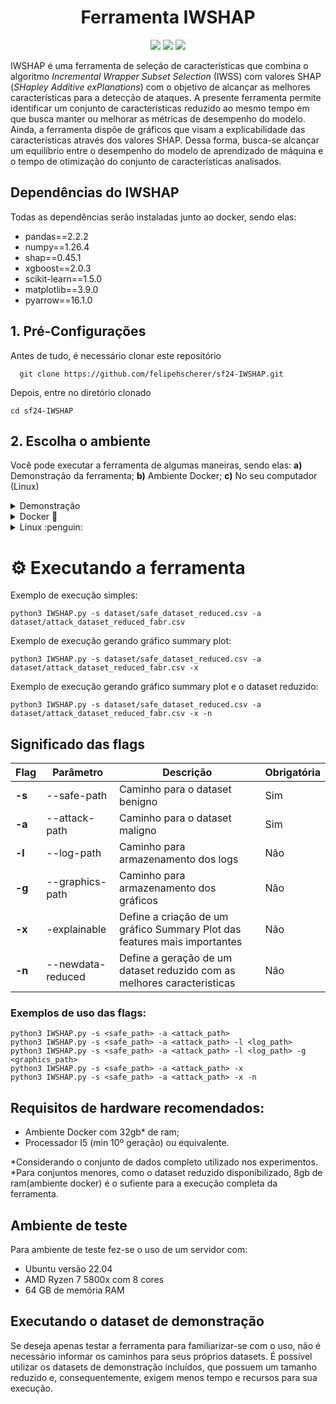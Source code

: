 <h1 align="center"> Ferramenta IWSHAP </h1>

<p align="center">
<img loading="lazy" src="https://img.shields.io/badge/release_date-07/2024-green"/>
<img loading="lazy" src="https://img.shields.io/badge/version-1.0-blue"/>
<img loading="lazy" src="https://img.shields.io/badge/python-V3.12.3-yellow"/>
</p>

IWSHAP é uma ferramenta de seleção de características que combina o algoritmo _Incremental Wrapper Subset Selection_ (IWSS) com valores SHAP (_SHapley Additive exPlanations_) com o objetivo de alcançar as melhores características para a detecção de ataques. A presente ferramenta permite identificar um conjunto de características reduzido ao mesmo tempo em que busca manter ou melhorar as métricas de desempenho do modelo. Ainda, a ferramenta dispõe de gráficos que visam a explicabilidade das características através dos valores SHAP. Dessa forma, busca-se alcançar um equilíbrio entre o desempenho do modelo de aprendizado de máquina e o tempo de otimização do conjunto de características analisados.

## Dependências do IWSHAP
Todas as dependências serão instaladas junto ao docker, sendo elas:
- pandas==2.2.2
- numpy==1.26.4
- shap==0.45.1
- xgboost==2.0.3
- scikit-learn==1.5.0
- matplotlib==3.9.0
- pyarrow==16.1.0

## 1. Pré-Configurações
Antes de tudo, é necessário clonar este repositório
```
  git clone https://github.com/felipehscherer/sf24-IWSHAP.git
```

Depois, entre no diretório clonado
```
cd sf24-IWSHAP
```

## 2. Escolha o ambiente
Você pode executar a ferramenta de algumas maneiras, sendo elas: **a)** Demonstração da ferramenta; **b)** Ambiente Docker; **c)** No seu computador (Linux)

<details>
  
  <summary>Demonstração</summary>

 # Executando script demo da ferramenta

  - ### Opção 1:
    - Esse script instalará os requisitos no seu sistema e executará a ferramenta IWSHAP
      Dentro do diretório do IWSHAP:
        ```
        ./run_demo_app.sh
        ```
  - ### Opção 2:
    - Esse script baixará e executará a imagem sf24/iwshap:latest disponivel em: [DockerHub](https://hub.docker.com/r/sf24/iwshap).
        ```
        ./run_demo_docker.sh
        ```
      Após isso é possivel executar a ferrameta diretamente utilizando o script da opção 1
        ```
        ./run_demo_app.sh
        ```
</details>

<details>

   <summary>Docker 🐳</summary>

   ## Execução em ambiente Docker
O IWSHAP disponibiliza um ambiente Docker com todas as configurações e dependências necessárias para a execução da ferramenta. Para isso, é necessário possuir uma instalação do Docker em execução no seu computador.

  - ### Ambiente Docker 
    - `Linux 38ad4d51e477 5.15.153.1-microsoft-standard-WSL2 #1 SMP Fri Mar 29 23:14:13 UTC 2024 x86_64 x86_64 x86_64 GNU/Linux`
    - `Python 3.12.3`

  - ### Instalação do Docker
    Linux: 
      ```
      apt install docker docker.io
      ```
    Windows:
      - Acesse o site oficial do Docker Desktop para Windows: [Docker Desktop for Windows](https://docs.docker.com/desktop/install/windows-install/)

  - ### Construindo a imagem
    Dentro do diretório do IWSHAP:
      ```
      docker build . -t iwshap
      ```
  
  - ### Executando a imagem
      ```
      docker run -it iwshap
      ```
   
</details> 

<details>
  
  <summary>Linux :penguin:</summary>

  # Executando a ferramenta no Linux

## 1. Configurando o ambiente virtual

  ### Instalação do virtualenv para o python3
    sudo apt-get install python3-venv
    
  ### Criação do ambiente virtual
  Dentro do diretório da ferramenta, execute:
    
    python3 -m venv .venv 

  ### Ativando o ambiente virtual
  Dentro do diretório da ferramenta, execute:
  ```
  source .venv/bin/activate 
  ```

  ### Instalando dependências
  ```
  pip install -r requirements.txt
  ```
  
</details>

# ⚙️ Executando a ferramenta
  Exemplo de execução simples:
  ```
  python3 IWSHAP.py -s dataset/safe_dataset_reduced.csv -a dataset/attack_dataset_reduced_fabr.csv
  ```

  Exemplo de execução gerando gráfico summary plot:
  ```
  python3 IWSHAP.py -s dataset/safe_dataset_reduced.csv -a dataset/attack_dataset_reduced_fabr.csv -x
  ```

  Exemplo de execução gerando gráfico summary plot e o dataset reduzido:
  ```
  python3 IWSHAP.py -s dataset/safe_dataset_reduced.csv -a dataset/attack_dataset_reduced_fabr.csv -x -n
  ```

## Significado das flags
| Flag   | Parâmetro      | Descrição | Obrigatória |
| ------ | ------         | ------    | ------      |
| **-s**     | --safe-path     | Caminho para o dataset benigno | Sim |
| **-a**     | --attack-path   | Caminho para o dataset maligno | Sim |
| **-l**     | --log-path      | Caminho para armazenamento dos logs | Não |
| **-g**     | --graphics-path | Caminho para armazenamento dos gráficos | Não  |
| **-x**     | -explainable   | Define a criação de um gráfico Summary Plot das features mais importantes | Não |
| **-n**     | --newdata-reduced | Define a geração de um dataset reduzido com as melhores caracteristicas | Não |

### Exemplos de uso das flags:
```
python3 IWSHAP.py -s <safe_path> -a <attack_path>
python3 IWSHAP.py -s <safe_path> -a <attack_path> -l <log_path>
python3 IWSHAP.py -s <safe_path> -a <attack_path> -l <log_path> -g <graphics_path>
python3 IWSHAP.py -s <safe_path> -a <attack_path> -x
python3 IWSHAP.py -s <safe_path> -a <attack_path> -x -n
```

## Requisitos de hardware recomendados:

- Ambiente Docker com 32gb* de ram;
- Processador I5 (min 10º geração) ou equivalente.

*Considerando o conjunto de dados completo utilizado nos experimentos.
*Para conjuntos menores, como o dataset reduzido disponibilizado, 8gb de ram(ambiente docker) é o sufiente para a execução completa da ferramenta.

## Ambiente de teste
Para ambiente de teste fez-se o uso de um servidor com: 
- Ubuntu versão 22.04
- AMD Ryzen 7 5800x com 8 cores
- 64 GB de memória RAM

## Executando o dataset de demonstração
Se deseja apenas testar a ferramenta para familiarizar-se com o uso, não é necessário informar os caminhos para seus próprios datasets. É possível utilizar os datasets de demonstração incluídos, que possuem um tamanho reduzido e, consequentemente, exigem menos tempo e recursos para sua execução.
